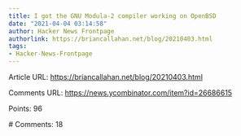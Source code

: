 ```yaml
---
title: I got the GNU Modula-2 compiler working on OpenBSD
date: "2021-04-04 03:14:58"
author: Hacker News Frontpage
authorlink: https://briancallahan.net/blog/20210403.html
tags:
- Hacker-News-Frontpage
---
```


<p>Article URL: <a href="https://briancallahan.net/blog/20210403.html">https://briancallahan.net/blog/20210403.html</a></p>
<p>Comments URL: <a href="https://news.ycombinator.com/item?id=26686615">https://news.ycombinator.com/item?id=26686615</a></p>
<p>Points: 96</p>
<p># Comments: 18</p>
